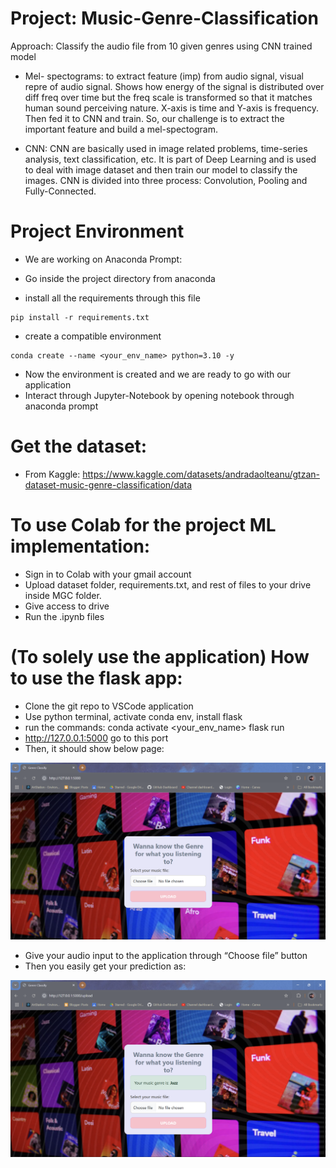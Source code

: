 # Project: Music-Genre-Classification
Approach: Classify the audio file from 10 given genres using CNN trained model
- Mel- spectograms: to extract feature (imp) from audio signal, visual repre of audio signal. Shows how energy of the signal is distributed over diff freq over time but the freq scale is transformed so that it matches human sound perceiving nature. X-axis is time and Y-axis is frequency. Then fed it to CNN and train. So, our challenge is to extract the important feature and build a mel-spectogram.

- CNN: CNN are basically used in image related problems, time-series analysis, text classification, etc. It is part of Deep Learning and is used to deal with image dataset and then train our model to classify the images. CNN is divided into three process: Convolution, Pooling and Fully-Connected.

# Project Environment
-	We are working on Anaconda Prompt:

-	Go inside the project directory from anaconda

-   install all the requirements through this file
```
pip install -r requirements.txt
```

-   create a compatible environment
```
conda create --name <your_env_name> python=3.10 -y
```

-   Now the environment is created and we are ready to go with our application
-   Interact through Jupyter-Notebook by opening notebook through anaconda prompt

# Get the dataset:
-	From Kaggle: https://www.kaggle.com/datasets/andradaolteanu/gtzan-dataset-music-genre-classification/data

#  To use Colab for the project ML implementation:
-   Sign in to Colab with your gmail account
-	Upload dataset folder, requirements.txt, and rest of files to your drive inside MGC folder.
-	Give access to drive
-   Run the .ipynb files

#  (To solely use the application) How to use the flask app:
-   Clone the git repo to VSCode application
-	Use python terminal, activate conda env, install flask
-   run the commands:
conda activate <your_env_name>
flask run
-	http://127.0.0.1:5000  go to this port
-	Then, it should show below page:

![alt text](applic_screenshots/image.png)

-	Give your audio input to the application through “Choose file” button
-	Then you easily get your prediction as:

![alt text](applic_screenshots/image-1.png)
